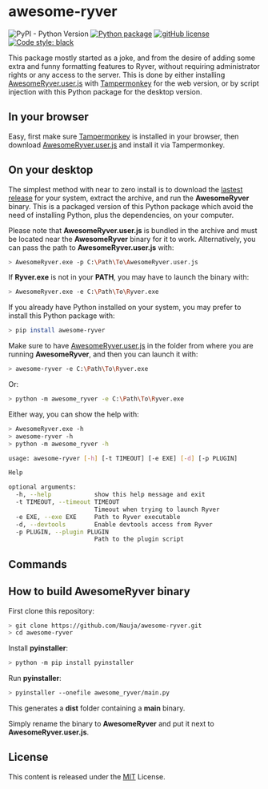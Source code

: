 # awesome-ryver
![PyPI - Python Version](https://img.shields.io/pypi/pyversions/awesome-ryver)
[![Python package](https://img.shields.io/github/workflow/status/Nauja/awesome-ryver/Python%20package)](https://github.com/Nauja/awesome-ryver/actions/workflows/python-package.yml)
[![gitHub license](https://img.shields.io/badge/license-MIT-blue.svg)](https://github.com/Nauja/awesome-ryver/blob/master/LICENSE)
[![Code style: black](https://img.shields.io/badge/code%20style-black-000000.svg)](https://github.com/psf/black)

This package mostly started as a joke, and from the desire of adding some extra and funny formatting features to Ryver, without requiring administrator rights or any access to the server.
This is done by either installing [AwesomeRyver.user.js](AwesomeRyver.user.js) with [Tampermonkey](https://www.tampermonkey.net/) for the web version, or by script injection with this Python package for the desktop version.

## In your browser

Easy, first make sure [Tampermonkey](https://www.tampermonkey.net/) is installed in your browser, then download [AwesomeRyver.user.js](AwesomeRyver.user.js) and install it via Tampermonkey.

## On your desktop

The simplest method with near to zero install is to download the [lastest release](https://github.com/Nauja/awesome-ryver/releases) for your system, extract the archive, and run the **AwesomeRyver** binary. This is a packaged version of this Python package which avoid the need of installing Python, plus the dependencies, on your computer.

Please note that **AwesomeRyver.user.js** is bundled in the archive and must be located near the **AwesomeRyver** binary for it to work. Alternatively, you can pass the path to **AwesomeRyver.user.js** with:

```bash
> AwesomeRyver.exe -p C:\Path\To\AwesomeRyver.user.js
```

If **Ryver.exe** is not in your **PATH**, you may have to launch the binary with:

```bash
> AwesomeRyver.exe -e C:\Path\To\Ryver.exe
```

If you already have Python installed on your system, you may prefer to install this Python package with:

```bash
> pip install awesome-ryver
```

Make sure to have [AwesomeRyver.user.js](AwesomeRyver.user.js) in the folder from where you are running **AwesomeRyver**, and then you can launch it with:

```bash
> awesome-ryver -e C:\Path\To\Ryver.exe
```

Or:

```bash
> python -m awesome_ryver -e C:\Path\To\Ryver.exe
```

Either way, you can show the help with:

```bash
> AwesomeRyver.exe -h
> awesome-ryver -h
> python -m awesome_ryver -h

usage: awesome-ryver [-h] [-t TIMEOUT] [-e EXE] [-d] [-p PLUGIN]

Help

optional arguments:
  -h, --help            show this help message and exit
  -t TIMEOUT, --timeout TIMEOUT
                        Timeout when trying to launch Ryver
  -e EXE, --exe EXE     Path to Ryver executable
  -d, --devtools        Enable devtools access from Ryver
  -p PLUGIN, --plugin PLUGIN
                        Path to the plugin script
```

## Commands

## How to build AwesomeRyver binary

First clone this repository:

```bash
> git clone https://github.com/Nauja/awesome-ryver.git
> cd awesome-ryver
```

Install **pyinstaller**:

```bash
> python -m pip install pyinstaller
```

Run **pyinstaller**:

```bash
> pyinstaller --onefile awesome_ryver/main.py
```

This generates a **dist** folder containing a **main** binary.

Simply rename the binary to **AwesomeRyver** and put it next to **AwesomeRyver.user.js**.

## License

This content is released under the [MIT](http://opensource.org/licenses/MIT) License.
